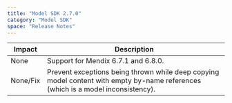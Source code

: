 ```yaml
---
title: "Model SDK 2.7.0"
category: "Model SDK"
space: "Release Notes"
---
```

| Impact | Description |
| --- | --- |
| None | Support for Mendix 6.7.1 and 6.8.0. |
| None/Fix | Prevent exceptions being thrown while deep copying model content with empty by-name references (which is a model inconsistency). |